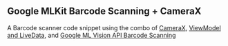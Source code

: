 ## Google MLKit Barcode Scanning + CameraX
A Barcode scanner code snippet using the combo of [CameraX](https://developer.android.com/training/camerax), 
[ViewModel and LiveData](https://developer.android.com/topic/libraries/architecture/viewmodel), 
and [Google ML Vision API Barcode Scanning](https://developers.google.com/ml-kit/vision/barcode-scanning/android)

